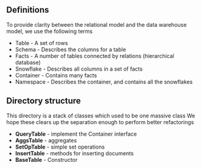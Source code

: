
## Definitions

To provide clarity between the relational model and the data warehouse model, we use the following terms

* Table - A set of rows
* Schema - Describes the columns for a table
* Facts - A number of tables connected by relations (hierarchical database)
* Snowflake - Describes all columns in a set of facts
* Container - Contains many facts
* Namespace - Describes the container, and contains all the snowflakes


## Directory structure

This directory is a stack of classes which used to be one massive class
We hope these clears up the separation enough to perform better refactorings

* **QueryTable** - implement the Container interface
* **AggsTable** - aggregates
* **SetOpTable** - simple set operations
* **InsertTable** - methods for inserting documents
* **BaseTable** - Constructor



